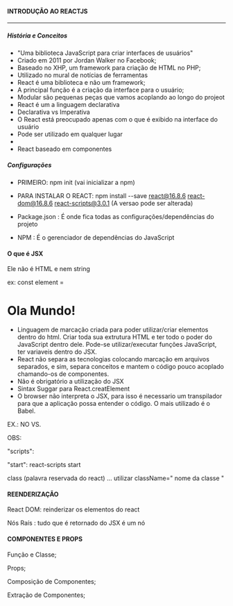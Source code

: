 #### INTRODUÇÃO AO REACTJS

____________________________________________

##### História e Conceitos

- "Uma biblioteca JavaScript para criar interfaces de usuários"
- Criado em 2011 por Jordan Walker no Facebook;
- Baseado no XHP, um framework para criação de HTML no PHP;
- Utilizado no mural de notícias de ferramentas
- React é uma biblioteca e não um framework;
- A principal função é a criação da interface para o usuário;
- Modular são pequenas peças que vamos acoplando ao longo do projeot
- React é um a linguagem declarativa
- Declarativa vs Imperativa
- O React está preocupado apenas com o que é exibido na interface do usuário
- Pode ser utilizado em qualquer lugar
- 
- React baseado em componentes

##### Configurações

- PRIMEIRO: npm init (vai inicializar a npm)

- PARA INSTALAR O REACT:  npm install --save react@16.8.6 react-dom@16.8.6  react-scripts@3.0.1  (A versao pode ser alterada)
- Package.json : É onde fica todas as configurações/dependências do projeto
- NPM : É o gerenciador de dependências do JavaScript                                        

#### O que é JSX

Ele não é HTML e nem string

ex: const element = <h1> Ola Mundo! </h1>

- Linguagem de marcação criada para poder utilizar/criar elementos dentro do html. Criar toda sua extrutura HTML e ter todo o poder do JavaScript dentro dele. Pode-se utilizar/executar funções JavaScript, ter variaveis dentro do JSX.
- React não separa as tecnologias colocando marcação em arquivos separados, e sim, separa conceitos e mantem o código pouco acoplado chamando-os de componentes.
- Não é obrigatório a utilização do JSX
- Sintax Suggar para React.creatElement
- O browser não interpreta o JSX, para isso é necessario um transpilador para que a aplicação possa entender o código. O mais utilizado é o Babel.

EX.: NO VS.



OBS:

 "scripts": 

  "start":  react-scripts start



class (palavra reservada do react) ... utilizar className=" nome da classe "



#### REENDERIZAÇÃO

React DOM: reinderizar os elementos do react

Nós Raís : tudo que é retornado do JSX é um nó



#### COMPONENTES E PROPS

Função e Classe;

Props;

Composição de Componentes;

Extração de Componentes;
